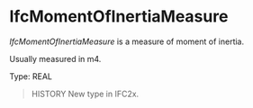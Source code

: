 # IfcMomentOfInertiaMeasure

_IfcMomentOfInertiaMeasure_ is a measure of moment of inertia.
<!-- end of short definition -->

Usually measured in m4.

Type: REAL

> HISTORY New type in IFC2x.
